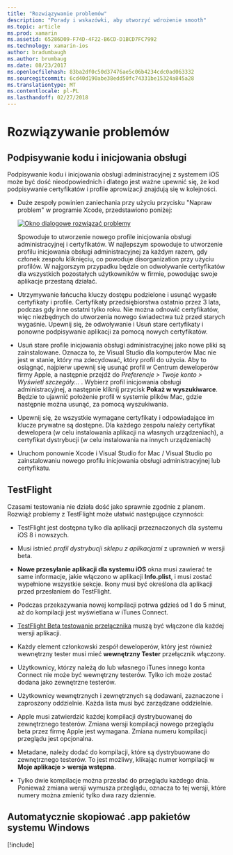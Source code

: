 ```yaml
---
title: "Rozwiązywanie problemów"
description: "Porady i wskazówki, aby utworzyć wdrożenie smooth"
ms.topic: article
ms.prod: xamarin
ms.assetid: 65286D09-F74D-4F22-B6CD-D1BCD7FC7992
ms.technology: xamarin-ios
author: bradumbaugh
ms.author: brumbaug
ms.date: 08/23/2017
ms.openlocfilehash: 83ba2df0c50d37476ae5c06b4234cdc0ad063332
ms.sourcegitcommit: 6cd40d190abe38edd50fc74331be15324a845a28
ms.translationtype: MT
ms.contentlocale: pl-PL
ms.lasthandoff: 02/27/2018
---
```

# <a name="troubleshooting"></a>Rozwiązywanie problemów

## <a name="code-signing--provisioning"></a>Podpisywanie kodu i inicjowania obsługi

Podpisywanie kodu i inicjowania obsługi administracyjnej z systemem iOS może być dość nieodpowiednich i dlatego jest ważne upewnić się, że kod podpisywanie certyfikatów i profile aprowizacji znajdują się w kolejności.

* Duże zespoły powinien zaniechania przy użyciu przycisku "Napraw problem" w programie Xcode, przedstawiono poniżej:

    [![](troubleshooting-images/fixissue.png "Okno dialogowe rozwiązać problemy")](troubleshooting-images/fixissue.png)

    Spowoduje to utworzenie nowego profile inicjowania obsługi administracyjnej i certyfikatów. W najlepszym spowoduje to utworzenie profilu inicjowania obsługi administracyjnej za każdym razem, gdy członek zespołu kliknięciu, co powoduje disorganization przy użyciu profilów. W najgorszym przypadku będzie on odwoływanie certyfikatów dla wszystkich pozostałych użytkowników w firmie, powodując swoje aplikacje przestaną działać.

* Utrzymywanie łańcucha kluczy dostępu podzielone i usunąć wygasłe certyfikaty i profile. Certyfikaty przedsiębiorstwa ostatnio przez 3 lata, podczas gdy inne ostatni tylko roku. Nie można odnowić certyfikatów, więc niezbędnych do utworzenia nowego świadectwa tuż przed starych wygaśnie. Upewnij się, że odwoływanie i Usuń stare certyfikaty i ponowne podpisywanie aplikacji za pomocą nowych certyfikatów.

* Usuń stare profile inicjowania obsługi administracyjnej jako nowe pliki są zainstalowane. Oznacza to, że Visual Studio dla komputerów Mac nie jest w stanie, który ma zdecydować, który profil do użycia. Aby to osiągnąć, najpierw upewnij się usunąć profil w Centrum deweloperów firmy Apple, a następnie przejdź do *Preferencje > Twoje konto > Wyświetl szczegóły...* . Wybierz profil inicjowania obsługi administracyjnej, a następnie kliknij przycisk **Pokaż w wyszukiwarce**. Będzie to ujawnić położenie profil w systemie plików Mac, gdzie następnie można usunąć, za pomocą wyszukiwania.

* Upewnij się, że wszystkie wymagane certyfikaty i odpowiadające im klucze prywatne są dostępne. Dla każdego zespołu należy certyfikat dewelopera (w celu instalowania aplikacji na własnych urządzeniach), a certyfikat dystrybucji (w celu instalowania na innych urządzeniach)

* Uruchom ponownie Xcode i Visual Studio for Mac / Visual Studio po zainstalowaniu nowego profilu inicjowania obsługi administracyjnej lub certyfikatu.


## <a name="testflight"></a>TestFlight

Czasami testowania nie działa dość jako sprawnie zgodnie z planem.  Rozwiąż problemy z TestFlight może ułatwić następujące czynności:

- TestFlight jest dostępna tylko dla aplikacji przeznaczonych dla systemu iOS 8 i nowszych.

- Musi istnieć *profil dystrybucji sklepu z aplikacjami* z uprawnień w wersji beta.

- **Nowe przesyłanie aplikacji dla systemu iOS** okna musi zawierać te same informacje, jakie włączono w aplikacji **Info.plist**, i musi zostać wypełnione wszystkie sekcje. Ikony musi być określona dla aplikacji przed przesłaniem do TestFlight.

- Podczas przekazywania nowej kompilacji potrwa gdzieś od 1 do 5 minut, aż do kompilacji jest wyświetlana w iTunes Connect.

- [TestFlight Beta testowanie przełącznika](~/ios/deploy-test/testflight.md#beta-testing) muszą być włączone dla każdej wersji aplikacji.

- Każdy element członkowski zespół deweloperów, który jest również wewnętrzny tester musi mieć **wewnętrzny Tester** przełącznik włączony.

- Użytkownicy, którzy należą do lub własnego iTunes innego konta Connect nie może być wewnętrzny testerów. Tylko ich może zostać dodana jako zewnętrzne testerów.

- Użytkownicy wewnętrznych i zewnętrznych są dodawani, zaznaczone i zaproszony oddzielnie. Każda lista musi być zarządzane oddzielnie.

- Apple musi zatwierdzić każdej kompilacji dystrybuowanej do zewnętrznego testerów. Zmiana wersji kompilacji nowego przeglądu beta przez firmę Apple jest wymagana. Zmiana numeru kompilacji przeglądu jest opcjonalna.

- Metadane, należy dodać do kompilacji, które są dystrybuowane do zewnętrznego testerów. To jest możliwy, klikając numer kompilacji w **Moje aplikacje > wersja wstępna**.

- Tylko dwie kompilacje można przesłać do przeglądu każdego dnia. Ponieważ zmiana wersji wymusza przeglądu, oznacza to tej wersji, które numery można zmienić tylko dwa razy dziennie.

<a name="Automatically_copy_app_bundles_back_to_Windows" />

## <a name="automatically-copy-app-bundles-back-to-windows"></a>Automatycznie skopiować .app pakietów systemu Windows

[!include[](~/ios/includes/copy-app-bundle-to-windows.md)]
